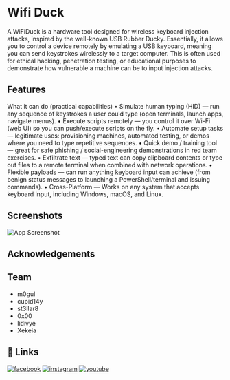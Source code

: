 <img width="1" height="1" alt="image" src="https://upload.wikimedia.org/wikipedia/commons/thumb/5/50/Black_colour.jpg/960px-Black_colour.jpg?20170110114905" />

# Wifi Duck

A WiFiDuck is a hardware tool designed for wireless keyboard injection attacks, inspired by the well-known USB Rubber Ducky. Essentially, it allows you to control a device remotely by emulating a USB keyboard, meaning you can send keystrokes wirelessly to a target computer. This is often used for ethical hacking, penetration testing, or educational purposes to demonstrate how vulnerable a machine can be to input injection attacks.


## Features

What it can do (practical capabilities)
	•	Simulate human typing (HID) — run any sequence of keystrokes a user could type (open terminals, launch apps, navigate menus).
	•	Execute scripts remotely — you control it over Wi-Fi (web UI) so you can push/execute scripts on the fly.
	•	Automate setup tasks — legitimate uses: provisioning machines, automated testing, or demos where you need to type repetitive sequences.
	•	Quick demo / training tool — great for safe phishing / social-engineering demonstrations in red team exercises.
	•	Exfiltrate text — typed text can copy clipboard contents or type out files to a remote terminal when combined with network operations.
	•	Flexible payloads — can run anything keyboard input can achieve (from benign status messages to launching a PowerShell/terminal and issuing commands).
  •	Cross-Platform — Works on any system that accepts keyboard input, including Windows, macOS, and Linux.
  


## Screenshots

![App Screenshot](https://via.placeholder.com/468x300?text=App+Screenshot+Here)


## Acknowledgements



## Team

- m0gul
- cupid14y
- st3llar8
- 0x00
- lidivye
- Xekeia



## 🔗 Links

[![facebook](https://img.shields.io/badge/Facebook-3D82ED?style=for-the-badge&logo=facebook&logoColor=white)](https://www.facebook.com/HardwareHackingVillagePH)
[![instagram](https://img.shields.io/badge/Instagram-E4405F?style=for-the-badge&logo=instagram&logoColor=white)](https://www.instagram.com/hardwarehackingvillageph/)
[![youtube](https://img.shields.io/badge/YouTube-red?style=for-the-badge&logo=youtube&logoColor=white)](https://www.youtube.com/@HardwareHackingVillagePH)

